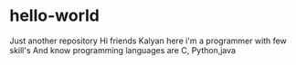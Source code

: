 # hello-world
Just another repository
Hi friends
Kalyan here i'm a programmer with few skill's
And know programming languages are C, Python,java
